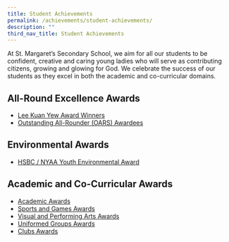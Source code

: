 ```yaml
---
title: Student Achievements
permalink: /achievements/student-achievements/
description: ""
third_nav_title: Student Achievements
---
```

At St. Margaret’s Secondary School, we aim for all our students to be confident, creative and caring young ladies who will serve as contributing citizens, growing and glowing for God. We celebrate the success of our students as they excel in both the academic and co-curricular domains.

All-Round Excellence Awards
---------------------------

*   [Lee Kuan Yew Award Winners](/achievements/student-achievements/lee-kuan-yew-award-winners)
*   [Outstanding All-Rounder (OARS) Awardees](/achievements/student-achievements/outstanding-all-rounder-student-oars-awardees)

Environmental Awards
--------------------

*   [HSBC / NYAA Youth Environmental Award](/achievements/student-achievements/environmental-awards)

Academic and Co-Curricular Awards
---------------------------------

*   [Academic Awards](/achievements/student-achievements/academic-awards)
*   [Sports and Games Awards](/achievements/student-achievements/sports-and-games-awards)
*   [Visual and Performing Arts Awards](/achievements/student-achievements/visual-and-performing-arts-awards)
*   [Uniformed Groups Awards](/achievements/student-achievements/uniformed-groups-awards)
*   [Clubs Awards](/achievements/student-achievements/clubs-and-societies-awards)